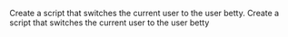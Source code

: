 Create a script that switches the current user to the user betty.
Create a script that switches the current user to the user betty
